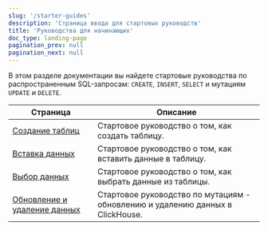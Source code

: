 ```yaml
---
slug: '/starter-guides'
description: 'Страница ввода для стартовых руководств'
title: 'Руководства для начинающих'
doc_type: landing-page
pagination_prev: null
pagination_next: null
---
```

В этом разделе документации вы найдете стартовые руководства по распространенным SQL-запросам: `CREATE`, `INSERT`, `SELECT` и мутациям `UPDATE` и `DELETE`.

| Страница                                                   | Описание                                                              |
|-----------------------------------------------------------|----------------------------------------------------------------------|
| [Создание таблиц](../guides/creating-tables.md)          | Стартовое руководство о том, как создать таблицу.                    |
| [Вставка данных](../guides/inserting-data.md)            | Стартовое руководство о том, как вставить данные в таблицу.          |
| [Выбор данных](../guides/writing-queries.md)             | Стартовое руководство о том, как выбрать данные из таблицы.          |
| [Обновление и удаление данных](../guides/developer/mutations.md) | Стартовое руководство по мутациям - обновлению и удалению данных в ClickHouse. |